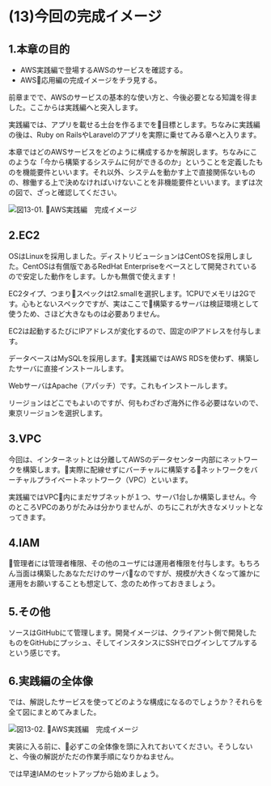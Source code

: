 # (13)今回の完成イメージ  

## 1.本章の目的

- AWS実践編で登場するAWSのサービスを確認する。
- AWS応用編の完成イメージをチラ見する。

  
前章までで、AWSのサービスの基本的な使い方と、今後必要となる知識を得ました。ここからは実践編へと突入します。

実践編では、アプリを載せる土台を作るまでを目標とします。ちなみに実践編の後は、Ruby on RailsやLaravelのアプリを実際に乗せてみる章へと入ります。

本章ではどのAWSサービスをどのように構成するかを解説します。ちなみにこのような「今から構築するシステムに何ができるのか」ということを定義したものを機能要件といいます。それ以外、システムを動かす上で直接関係ないものの、稼働する上で決めなければいけないことを非機能要件といいます。まずは次の図で、ざっと確認してください。

![図13-01. AWS実践編　完成イメージ](13-01.png)

## 2.EC2

OSはLinuxを採用しました。ディストリビューションはCentOSを採用しました。CentOSは有償版であるRedHat Enterpriseをベースとして開発されているので安定した動作をします。しかも無償で使えます！

EC2タイプ、つまりスペックはt2.smallを選択します。1CPUでメモリは2Gです。心もとないスペックですが、実はここで構築するサーバは検証環境として使うため、さほど大きなものは必要ありません。

EC2は起動するたびにIPアドレスが変化するので、固定のIPアドレスを付与します。

データベースはMySQLを採用します。実践編ではAWS RDSを使わず、構築したサーバに直接インストールします。

WebサーバはApache（アパッチ）です。これもインストールします。

リージョンはどこでもよいのですが、何もわざわざ海外に作る必要はないので、東京リージョンを選択します。

## 3.VPC

今回は、インターネットとは分離してAWSのデータセンター内部にネットワークを構築します。実際に配線せずにバーチャルに構築するネットワークをバーチャルプライベートネットワーク（VPC）といいます。

実践編ではVPC内にまだサブネットが１つ、サーバ1台しか構築しません。今のところVPCのありがたみは分かりませんが、のちにこれが大きなメリットとなってきます。

## 4.IAM

管理者には管理者権限、その他のユーザには運用者権限を付与します。もちろん当面は構築したあなただけのサーバなのですが、規模が大きくなって誰かに運用をお願いすることも想定して、念のため作っておきましょう。

## 5.その他

ソースはGitHubにて管理します。開発イメージは、クライアント側で開発したものをGitHubにプッシュ、そしてインスタンスにSSHでログインしてプルするという感じです。

## 6.実践編の全体像

では、解説したサービスを使ってどのような構成になるのでしょうか？それらを全て図にまとめてみました。

![図13-02. AWS実践編　完成イメージ](13-02.png)

実装に入る前に、必ずこの全体像を頭に入れておいてください。そうしないと、今後の解説がただの作業手順になりかねません。

では早速IAMのセットアップから始めましょう。
